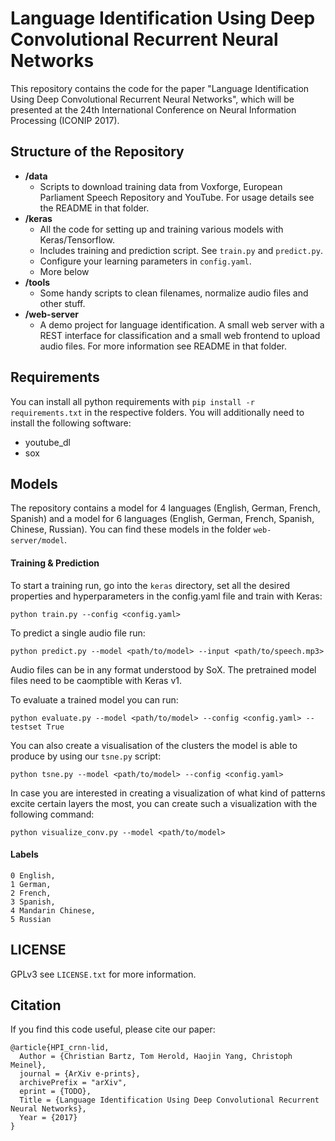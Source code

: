 # Language Identification Using Deep Convolutional Recurrent Neural Networks

This repository contains the code for the paper "Language Identification Using Deep Convolutional Recurrent Neural Networks", which will be presented at the 24th International Conference on Neural Information Processing (ICONIP 2017).

## Structure of the Repository

- **/data**
  - Scripts to download training data from Voxforge, European Parliament Speech Repository and YouTube. For usage details see the README in that folder.
- **/keras**
  - All the code for setting up and training various models with Keras/Tensorflow.
  - Includes training and prediction script. See `train.py` and `predict.py`.
  - Configure your learning parameters in `config.yaml`.
  - More below
- **/tools**
  - Some handy scripts to clean filenames, normalize audio files and other stuff.
- **/web-server**
  - A demo project for language identification. A small web server with a REST interface for classification and a small web frontend to upload audio files. For more information see README in that folder.

## Requirements

You can install all python requirements with `pip install -r requirements.txt` in the respective folders. You will additionally need to install the following software:
- youtube_dl
- sox

## Models

The repository contains a model for 4 languages (English, German, French, Spanish) and a model for 6 languages (English, German, French, Spanish, Chinese, Russian). You can find these models in the folder `web-server/model`.


#### Training & Prediction

To start a training run, go into the `keras` directory, set all the desired properties and hyperparameters in the config.yaml file and train with Keras:
```
python train.py --config <config.yaml>
```

To predict a single audio file run:
```
python predict.py --model <path/to/model> --input <path/to/speech.mp3>
```
Audio files can be in any format understood by SoX. The pretrained model files need to be caomptible with Keras v1.

To evaluate a trained model you can run:
```
python evaluate.py --model <path/to/model> --config <config.yaml> --testset True
```

You can also create a visualisation of the clusters the model is able to produce by using our `tsne.py` script:
```
python tsne.py --model <path/to/model> --config <config.yaml>
```
In case you are interested in creating a visualization of what kind of patterns excite certain layers the most, you can create such a visualization with the following command:
```
python visualize_conv.py --model <path/to/model>
```

#### Labels
```
0 English,
1 German,
2 French,
3 Spanish,
4 Mandarin Chinese,
5 Russian
```

## LICENSE

GPLv3 see `LICENSE.txt` for more information.

## Citation

If you find this code useful, please cite our paper:

```
@article{HPI_crnn-lid,
  Author = {Christian Bartz, Tom Herold, Haojin Yang, Christoph Meinel},
  journal = {ArXiv e-prints},
  archivePrefix = "arXiv",
  eprint = {TODO},
  Title = {Language Identification Using Deep Convolutional Recurrent Neural Networks},
  Year = {2017}
}
```

